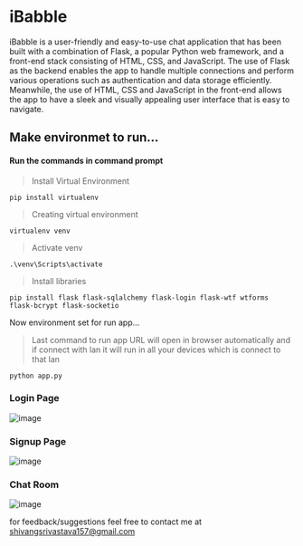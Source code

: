 # iBabble
iBabble is a user-friendly and easy-to-use chat application that has been built with a combination of Flask, a popular Python web framework, and a front-end stack consisting of HTML, CSS, and JavaScript. The use of Flask as the backend enables the app to handle multiple connections and perform various operations such as authentication and data storage efficiently. Meanwhile, the use of HTML, CSS and JavaScript in the front-end allows the app to have a sleek and visually appealing user interface that is easy to navigate.

## Make environmet to run...

#### Run the commands in command prompt

> Install Virtual Environment
``` 
pip install virtualenv 
```

> Creating virtual environment
``` 
virtualenv venv 
```

> Activate venv
``` 
.\venv\Scripts\activate 
```

> Install libraries
``` 
pip install flask flask-sqlalchemy flask-login flask-wtf wtforms flask-bcrypt flask-socketio 
```

Now environment set for run app...
> Last command to run app
 URL will open in browser automatically
 and if connect with lan it will run in all your devices which is connect to that lan
```
python app.py
```

### Login Page
![image](https://user-images.githubusercontent.com/114788987/204134842-0213bfa8-ba71-4dff-a4db-8b640d69c23c.png)

### Signup Page
![image](https://user-images.githubusercontent.com/114788987/204135591-36c3073a-e1c8-40aa-9292-b667a28d9207.png)

### Chat Room
![image](https://user-images.githubusercontent.com/114788987/204135633-c4851fe8-16e7-46c4-b400-ea6f181a42c0.png)


for feedback/suggestions feel free to contact me at shivangsrivastava157@gmail.com

